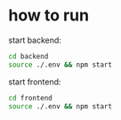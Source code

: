 # how to run
start backend:
```bash
cd backend
source ./.env && npm start
```

start frontend:
```bash
cd frontend
source ./.env && npm start
```
